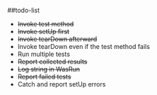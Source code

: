 ##todo-list
* ~~Invoke test method~~
* ~~Invoke setUp first~~
* ~~Invoke tearDown afterward~~
* Invoke tearDown even if the test method fails
* Run multiple tests
* ~~Report collected results~~
* ~~Log string in WasRun~~
* ~~Report failed tests~~
* Catch and report setUp errors